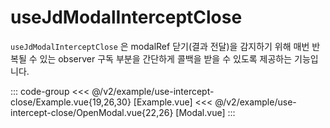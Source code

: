 <script setup>
import Example from './use-intercept-close/Example.vue';
</script>

# useJdModalInterceptClose

`useJdModalInterceptClose` 은 modalRef 닫기(결과 전달)을 감지하기 위해 매번 반복될 수 있는 
observer 구독 부분을 간단하게 콜백을 받을 수 있도록 제공하는 기능입니다.

<Example />

::: code-group
<<< @/v2/example/use-intercept-close/Example.vue{19,26,30} [Example.vue]
<<< @/v2/example/use-intercept-close/OpenModal.vue{22,26} [Modal.vue]
:::